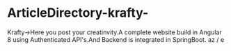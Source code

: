 # ArticleDirectory-krafty-
Krafty->Here you post your creatinvity.A complete website build in Angular 8 using Authenticated API's.And Backend is integrated in 
SpringBoot.
az
/
e
